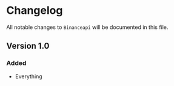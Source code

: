 # Changelog

All notable changes to `Binanceapi` will be documented in this file.

## Version 1.0

### Added
- Everything

